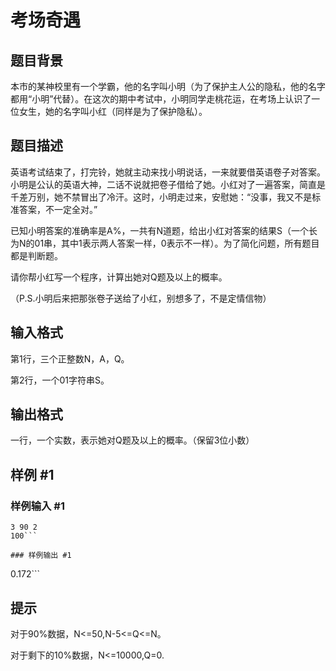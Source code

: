 # 考场奇遇

## 题目背景

本市的某神校里有一个学霸，他的名字叫小明（为了保护主人公的隐私，他的名字都用“小明”代替）。在这次的期中考试中，小明同学走桃花运，在考场上认识了一位女生，她的名字叫小红（同样是为了保护隐私）。


## 题目描述

英语考试结束了，打完铃，她就主动来找小明说话，一来就要借英语卷子对答案。小明是公认的英语大神，二话不说就把卷子借给了她。小红对了一遍答案，简直是千差万别，她不禁冒出了冷汗。这时，小明走过来，安慰她：“没事，我又不是标准答案，不一定全对。”

已知小明答案的准确率是A%，一共有N道题，给出小红对答案的结果S（一个长为N的01串，其中1表示两人答案一样，0表示不一样）。为了简化问题，所有题目都是判断题。

请你帮小红写一个程序，计算出她对Q题及以上的概率。

（P.S.小明后来把那张卷子送给了小红，别想多了，不是定情信物）


## 输入格式

第1行，三个正整数N，A，Q。

第2行，一个01字符串S。


## 输出格式

一行，一个实数，表示她对Q题及以上的概率。（保留3位小数）


## 样例 #1

### 样例输入 #1
```
3 90 2
100```

### 样例输出 #1

```
0.172```

## 提示

对于90%数据，N<=50,N-5<=Q<=N。

对于剩下的10%数据，N<=10000,Q=0.


